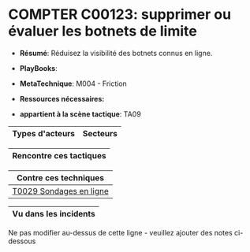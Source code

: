# COMPTER C00123: supprimer ou évaluer les botnets de limite

* **Résumé**: Réduisez la visibilité des botnets connus en ligne.

* **PlayBooks**:

* **MetaTechnique**: M004 - Friction

* **Ressources nécessaires:**

* **appartient à la scène tactique**: TA09


|Types d'acteurs |Secteurs |
|----------- |------- |



|Rencontre ces tactiques |
|---------------------- |



|Contre ces techniques |
|------------------------- |
|[T0029 Sondages en ligne](../../generated_pages/techniques/T0029.md) |



|Vu dans les incidents |
|----------------- |


Ne pas modifier au-dessus de cette ligne - veuillez ajouter des notes ci-dessous